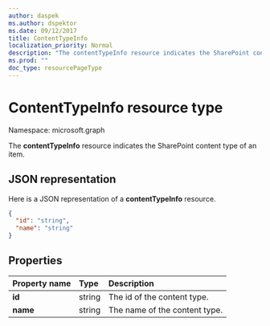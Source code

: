 ```yaml
---
author: daspek
ms.author: dspektor
ms.date: 09/12/2017
title: ContentTypeInfo
localization_priority: Normal
description: "The contentTypeInfo resource indicates the SharePoint content type of an item."
ms.prod: ""
doc_type: resourcePageType
---
```


# ContentTypeInfo resource type

Namespace: microsoft.graph

The **contentTypeInfo** resource indicates the SharePoint content type of an item.

## JSON representation

Here is a JSON representation of a **contentTypeInfo** resource.
<!-- { "blockType": "resource", "@odata.type": "microsoft.graph.contentTypeInfo", "@type.aka": "oneDrive.contentTypeFacet" } -->

```json
{
  "id": "string",
  "name": "string"
}
```

## Properties

| Property name     | Type    | Description
|:------------------|:--------|:----------------------------------------------------
| **id**            | string  | The id of the content type.
| **name**       | string  | The name of the content type.

<!-- {
  "type": "#page.annotation",
  "description": "",
  "keywords": "",
  "section": "documentation",
  "tocPath": "Resources/ContentTypeInfo"
} -->
